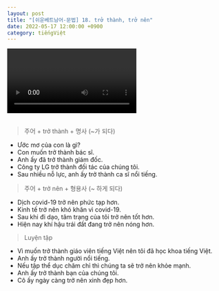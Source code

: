 ```yaml
---
layout: post
title: "[쉬운베트남어-문법] 18. trở thành, trở nên"
date: 2022-05-17 12:00:00 +0900
category: tiếngViệt
---
```


<div class="video-container">
    <video id="player" class="video-js vjs-default-skin vjs-big-play-centered" data-json="/public/json/쉬운베트남어-문법18과.json"></video>
</div>

<br>

> 주어 + trở thành + 명사 (~가 되다)
- Ước mơ của con là gì?
- Con muốn trở thành bác sĩ.
- Anh ấy đã trở thành giám đốc.
- Công ty LG trở thành đối tác của chúng tôi.
- Sau nhiều nỗ lực, anh ấy trở thành ca sĩ nổi tiếng.

> 주어 + trở nên + 형용사 (~ 하게 되다)
- Dịch covid-19 trở nên phức tạp hơn.
- Kinh tế trở nên khó khăn vì covid-19.
- Sau khi đi dạo, tâm trạng của tôi trở nên tốt hơn.
- Hiện nay khí hậu trái đất đang trở nên nóng hơn.

> Luyện tập
- Vì muốn trở thành giáo viên tiếng Việt nên tôi đã học khoa tiếng Việt.
- Anh ấy trở thành người nổi tiếng.
- Nếu tập thể dục chăm chỉ thì chúng ta sẽ trở nên khỏe mạnh.
- Anh ấy trở thành bạn của chúng tôi.
- Cô ấy ngày càng trở nên xinh đẹp hơn.
